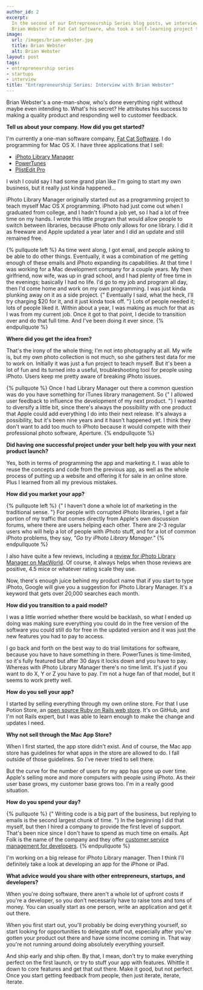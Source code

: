 ```yaml
---
author_id: 2
excerpt:
  In the second of our Entrepreneurship Series blog posts, we interview
  Brian Webster of Fat Cat Software, who took a self-learning project to a full time development job. Brian shares his insights and challenges about being a developer and founder, his unique position as an iOS developer, the importance of allocating tasks to other people as your business grows, and the importance of allowing user feedback to drive product development.
image:
  url: /images/brian-webster.jpg
  title: Brian Webster
  alt: Brian Webster
layout: post
tags:
- entrepreneurship series
- startups
- interview
title: "Entrepreneurship Series: Interview with Brian Webster"
---
```


Brian Webster's a one-man-show, who's done everything right without maybe even intending to. What's his secret? He attributes his success to making a quality product and responding well to customer feedback.

**Tell us about your company. How did you get started?**

I'm currently a one-man software company, [Fat Cat Software](http://fatcatsoftware.com"). I do programming for Mac OS X. I have three applications that I sell:

*   [iPhoto Library Manager](http://www.fatcatsoftware.com/iplm/)
*   [PowerTunes](http://www.fatcatsoftware.com/powertunes/)
*   [PlistEdit Pro](http://www.fatcatsoftware.com/plisteditpro/)

I wish I could say I had some grand plan like I'm going to start my own business, but it really just kinda happened...

iPhoto Library Manager originally started out as a programming project to teach myself Mac OS X programming. iPhoto had just come out when I graduated from college, and I hadn't found a job yet, so I had a lot of free time on my hands. I wrote this little program that would allow people to switch between libraries, because iPhoto only allows for one library. I did it as freeware and Apple updated a year later and I did an update and still remained free.

{% pullquote left %}
As time went along, I got email, and people asking to be able to do other things. Eventually, it was a combination of me getting enough of these emails and iPhoto expanding its capabilities.  At that time I was working for a Mac development company for a couple years. My then girlfriend, now wife, was up in grad school, and I had plenty of free time in the evenings; basically I had no life. I'd go to my job and program all day, then I'd come home and work on my own programming. I was just kinda plunking away on it as a side project.  {" Eventually I said, what the heck, I'll try charging $20 for it, and it just kinda took off. "} Lots of people needed it; lots of people liked it. Within about a year, I was making as much for that as I was from my current job. Once it got to that point, I decide to transition over and do that full time. And I've been doing it ever since.
{% endpullquote %}

**Where did you get the idea from?**

That's the irony of the whole thing; I'm not into photography at all. My wife is, but my own photo collection is not much, so she gathers test data for me to work on. Initially it was just a fun project to teach myself. But it's been a lot of fun and its turned into a useful, troubleshooting tool for people using iPhoto. Users keep me pretty aware of breaking iPhoto issues.

{% pullquote %}
Once I had Library Manager out there a common question was do you have something for iTunes library management. So {" I allowed user feedback to influence the development of my next product. "} I wanted to diversify a little bit, since there's always the possibility with one product that Apple could add everything I do into their next release. It's always a possibility, but it's been nine years and it hasn't happened yet. I think they don't want to add too much to iPhoto because it would compete with their professional photo software, Aperture.
{% endpullquote %}

**Did having one successful project under your belt help you with your next product launch?**

Yes, both in terms of programming the app and marketing it. I was able to reuse the concepts and code from the previous app, as well as the whole process of putting up a website and offering it for sale in an online store. Plus I learned from all my previous mistakes.

**How did you market your app?**

{% pullquote left %}
{" I haven't done a whole lot of marketing in the traditional sense. "} For people with corrupted iPhoto libraries, I get a fair portion of my traffic that comes directly from Apple's own discussion forums, where there are users helping each other. There are 2-3 regular users who will help a lot of people with iPhoto stuff, and for a lot of common iPhoto problems, they say, *"Go try iPhoto Library Manager."*
{% endpullquote %}

I also have quite a few reviews, including a [review for iPhoto Library Manager on MacWorld](http://www.macworld.com/article/53474/2006/10/iphotolibrarymanager.html). Of course, it always helps when those reviews are positive, 4.5 mice or whatever rating scale they use.

Now, there's enough juice behind my product name that if you start to type iPhoto, Google will give you a suggestion for iPhoto Library Manager. It's a keyword that gets over 20,000 searches each month.

**How did you transition to a paid model?**

I was a little worried whether there would be backlash, so what I ended up doing was making sure everything you could do in the free version of the software you could still do for free in the updated version and it was just the new features you had to pay to access.

I go back and forth on the best way to do trial limitations for software, because you have to have something in there. PowerTunes is time-limited, so it's fully featured but after 30 days it locks down and you have to pay. Whereas with iPhoto Library Manager there's no time limit. It's just if you want to do X, Y or Z you have to pay. I'm not a huge fan of that model, but it seems to work pretty well.

**How do you sell your app?**

I started by selling everything through my own online store. For that I use Potion Store, an [open source Ruby on Rails web store](http://www.potionfactory.com/potionstore). It's on GitHub, and I'm not Rails expert, but I was able to learn enough to make the change and updates I need.

**Why not sell through the Mac App Store?**

When I first started, the app store didn't exist. And of course, the Mac app store has guidelines for what apps in the store are allowed to do. I fall outside of those guidelines. So I've never tried to sell there.

But the curve for the number of users for my app has gone up over time. Apple's selling more and more computers with people using iPhoto. As their user base grows, my customer base grows too. I'm in a really good situation.

**How do you spend your day?**

{% pullquote %}
{" Writing code is a big part of the business, but replying to emails is the second largest chunk of time. "} In the beginning I did that myself, but then I hired a company to provide the first level of support. That's been nice since I don't have to spend as much time on emails. Apt Folk is the name of the company and they offer [customer service management for developers](http://aptfolk.com/).
{% endpullquote %}

I'm working on a big release for iPhoto Library manager. Then I think I'll definitely take a look at developing an app for the iPhone or iPad.

**What advice would you share with other entrepreneurs, startups, and developers?**

When you're doing software, there aren't a whole lot of upfront costs if you're a developer, so you don't necessarily have to raise tons and tons of money. You can usually start as one person, write an application and get it out there.

When you first start out, you'll probably be doing everything yourself, so start looking for opportunities to delegate stuff out, especially after you've gotten your product out there and have some income coming in. That way you're not running around doing absolutely everything yourself.

And ship early and ship often. By that, I mean, don't try to make everything perfect on the first launch, or try to stuff your app with features. Whittle it down to core features and get that out there. Make it good, but not perfect. Once you start getting feedback from people, then just iterate, iterate, iterate.
